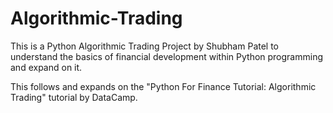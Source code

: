 # Algorithmic-Trading

This is a Python Algorithmic Trading Project by Shubham Patel to understand the basics of financial development within Python programming and expand on it.

This follows and expands on the "Python For Finance Tutorial: Algorithmic Trading" tutorial by DataCamp.
